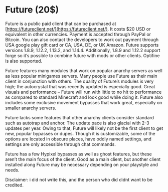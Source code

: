 # Future \(20$\)

  
Future is a public paid client that can be purchased at [https://futureclient.net/](https://futureclient.net/). It costs $20 USD or equivalent in other currencies. Payment is accepted through PayPal or Bitcoin. You can also contact the developers to work out payment through USA google play gift card or CA, USA, DE, or UK Amazon. Future supports versions 1.8.9, 1.12.2, 1.13.2, and 1.14.4. Additionally, 1.8.9 and 1.12.2 support forge so it’s possible to combine future with mods or other clients. Optifine is also supported.

Future features many modules that work on popular anarchy servers as well as less popular minigames servers. Many people use Future as their main client in conjunction with others. The quality of Future’s modules is very high; the autocrystal that was recently updated is especially good. Great visuals and performance – Future will run with little to no hit to performance as compared to standard Minecraft and look good while doing it. Future also includes some exclusive movement bypasses that work great, especially on smaller anarchy servers.

Future lacks some features that other anarchy clients consider standard such as autotrap and anchor. The update pace is also glacial with 2-3 updates per year. Owing to that, Future will likely not be the first client to get new, popular bypasses or dupes. Though it is customizable, some of the options are located in obscure places, have oddly named settings, and settings are only accessible through chat commands.

Future has a few Hypixel bypasses as well as ghost features, but these aren’t the main focus of the client. Good as a main client, but another client installed along Future may be necessary depending on your playstyle and needs.

Disclaimer: i did not write this, and the person who did didnt want to be credited.





